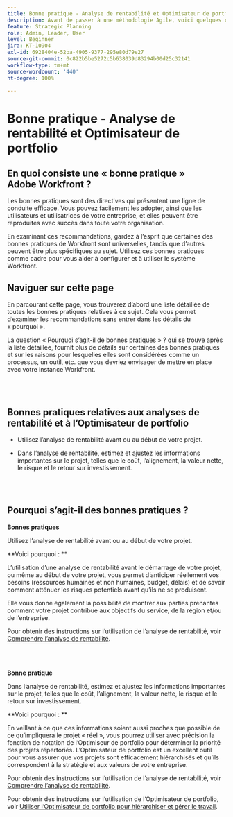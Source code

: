 ```yaml
---
title: Bonne pratique - Analyse de rentabilité et Optimisateur de portfolio
description: Avant de passer à une méthodologie Agile, voici quelques conseils et questions à se poser.
feature: Strategic Planning
role: Admin, Leader, User
level: Beginner
jira: KT-10904
exl-id: 6928404e-52ba-4905-9377-295e80d79e27
source-git-commit: 0c822b5be5272c5b638039d83294b00d25c32141
workflow-type: tm+mt
source-wordcount: '440'
ht-degree: 100%

---
```


# Bonne pratique - Analyse de rentabilité et Optimisateur de portfolio

## En quoi consiste une « bonne pratique » Adobe Workfront ?

Les bonnes pratiques sont des directives qui présentent une ligne de conduite efficace. Vous pouvez facilement les adopter, ainsi que les utilisateurs et utilisatrices de votre entreprise, et elles peuvent être reproduites avec succès dans toute votre organisation.

En examinant ces recommandations, gardez à l’esprit que certaines des bonnes pratiques de Workfront sont universelles, tandis que d’autres peuvent être plus spécifiques au sujet. Utilisez ces bonnes pratiques comme cadre pour vous aider à configurer et à utiliser le système Workfront.

## Naviguer sur cette page

En parcourant cette page, vous trouverez d’abord une liste détaillée de toutes les bonnes pratiques relatives à ce sujet. Cela vous permet d’examiner les recommandations sans entrer dans les détails du « pourquoi ».

La question « Pourquoi s’agit-il de bonnes pratiques » ? qui se trouve après la liste détaillée, fournit plus de détails sur certaines des bonnes pratiques et sur les raisons pour lesquelles elles sont considérées comme un processus, un outil, etc. que vous devriez envisager de mettre en place avec votre instance Workfront.

</br>
</br>

## Bonnes pratiques relatives aux analyses de rentabilité et à l’Optimisateur de portfolio

* Utilisez l’analyse de rentabilité avant ou au début de votre projet.

* Dans l’analyse de rentabilité, estimez et ajustez les informations importantes sur le projet, telles que le coût, l’alignement, la valeur nette, le risque et le retour sur investissement.

</br>
</br>

## Pourquoi s’agit-il des bonnes pratiques ?

**Bonnes pratiques**

Utilisez l’analyse de rentabilité avant ou au début de votre projet.

**Voici pourquoi : **

L’utilisation d’une analyse de rentabilité avant le démarrage de votre projet, ou même au début de votre projet, vous permet d’anticiper réellement vos besoins (ressources humaines et non humaines, budget, délais) et de savoir comment atténuer les risques potentiels avant qu’ils ne se produisent.

Elle vous donne également la possibilité de montrer aux parties prenantes comment votre projet contribue aux objectifs du service, de la région et/ou de l’entreprise.

Pour obtenir des instructions sur l’utilisation de l’analyse de rentabilité, voir [Comprendre l’analyse de rentabilité](https://experienceleague.adobe.com/docs/workfront-learn/tutorials-workfront/manage-work/portfolios/introduction-to-the-business-case.html?lang=fr).

</br>
</br>

**Bonne pratique**

Dans l’analyse de rentabilité, estimez et ajustez les informations importantes sur le projet, telles que le coût, l’alignement, la valeur nette, le risque et le retour sur investissement.

**Voici pourquoi : **

En veillant à ce que ces informations soient aussi proches que possible de ce qu’impliquera le projet « réel », vous pourrez utiliser avec précision la fonction de notation de l’Optimiseur de portfolio pour déterminer la priorité des projets répertoriés. L’Optimisateur de portfolio est un excellent outil pour vous assurer que vos projets sont efficacement hiérarchisés et qu’ils correspondent à la stratégie et aux valeurs de votre entreprise.

Pour obtenir des instructions sur l’utilisation de l’analyse de rentabilité, voir [Comprendre l’analyse de rentabilité](https://experienceleague.adobe.com/docs/workfront-learn/tutorials-workfront/manage-work/portfolios/introduction-to-the-business-case.html?lang=fr).

Pour obtenir des instructions sur l’utilisation de l’Optimisateur de portfolio, voir [Utiliser l’Optimisateur de portfolio pour hiérarchiser et gérer le travail](https://experienceleague.adobe.com/docs/workfront-learn/tutorials-workfront/manage-work/portfolios/prioritize-and-manage-work-with-portfolios.html?lang=fr).

